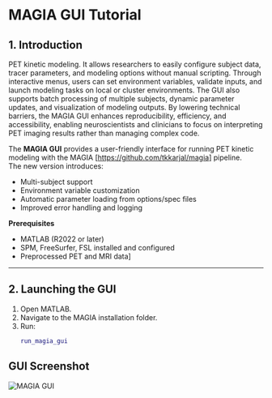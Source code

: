 
# MAGIA GUI Tutorial




## 1. Introduction

PET kinetic modeling. It allows researchers to easily configure subject data, tracer parameters, and modeling options without manual scripting. Through interactive menus, users can set environment variables, validate inputs, and launch modeling tasks on local or cluster environments. The GUI also supports batch processing of multiple subjects, dynamic parameter updates, and visualization of modeling outputs. By lowering technical barriers, the MAGIA GUI enhances reproducibility, efficiency, and accessibility, enabling neuroscientists and clinicians to focus on interpreting PET imaging results rather than managing complex code.

The **MAGIA GUI** provides a user-friendly interface for running PET kinetic modeling with the MAGIA [https://github.com/tkkarjal/magia] pipeline.  
The new version introduces:
- Multi-subject support
- Environment variable customization
- Automatic parameter loading from options/spec files
- Improved error handling and logging

**Prerequisites**
- MATLAB (R2022 or later)
- SPM, FreeSurfer, FSL installed and configured
- Preprocessed PET and MRI data]

---

## 2. Launching the GUI
1. Open MATLAB.
2. Navigate to the MAGIA installation folder.
3. Run:
   ```matlab
   run_magia_gui

## GUI Screenshot

![MAGIA GUI](main_figure.png)

